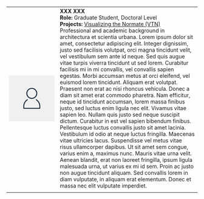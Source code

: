 
|                                                                                                                                                       |                                                                                                                                                                                                                                                                                                                                                                                                                                                                                                                                                                                                                                                                                                                                                                                                                                                                                                                                                                                                                                                                                                                                                                                                                                                                                                                                                                                                                                                                                       |
| :---------------------------------------------------------------------------------------------------------------------------------------------------: | ------------------------------------------------------------------------------------------------------------------------------------------------------------------------------------------------------------------------------------------------------------------------------------------------------------------------------------------------------------------------------------------------------------------------------------------------------------------------------------------------------------------------------------------------------------------------------------------------------------------------------------------------------------------------------------------------------------------------------------------------------------------------------------------------------------------------------------------------------------------------------------------------------------------------------------------------------------------------------------------------------------------------------------------------------------------------------------------------------------------------------------------------------------------------------------------------------------------------------------------------------------------------------------------------------------------------------------------------------------------------------------------------------------------------------------------------------------------------------------- |
| <img src="./assets/avatar-150x150.png" style="width:120px; max-width:none; height:auto; display:block; vertical-align:top;" alt="Alt text goes here"> | **XXX XXX**<br>**Role:** Graduate Student, Doctoral Level<br>**Projects:** [Visualizing the Normate (VTN)](https://example.com/vtn)<br>Professional and academic background in architectura et scientia urbana. Lorem ipsum dolor sit amet, consectetur adipiscing elit. Integer dignissim, justo sed facilisis volutpat, orci magna tincidunt velit, vel vestibulum sem ante id neque. Sed quis augue vitae turpis viverra tincidunt ut sed lorem. Curabitur facilisis mi in mi convallis, vel convallis sapien egestas. Morbi accumsan metus at orci eleifend, vel euismod lorem tincidunt. Aliquam erat volutpat.<br>Praesent non erat ac nisi rhoncus vehicula. Donec a diam sit amet erat commodo pharetra. Nam efficitur, neque id tincidunt accumsan, lorem massa finibus justo, sed luctus enim ligula nec elit. Vivamus vitae sapien leo. Nullam quis justo sed neque suscipit dictum. Curabitur in est vel sapien bibendum finibus. Pellentesque luctus convallis justo sit amet lacinia.<br>Vestibulum id odio at neque luctus fringilla. Maecenas vitae ultricies lacus. Suspendisse vel metus vitae risus ullamcorper dapibus. Ut sit amet sem congue, varius enim a, maximus nunc. Mauris vitae urna velit. Aenean blandit, erat non laoreet fringilla, ipsum ligula malesuada urna, ut varius ex mi id sem. Proin ac justo non augue tincidunt aliquam. Sed convallis lorem in diam vulputate, in aliquam erat elementum. Donec et massa nec elit vulputate imperdiet. |
|                                                                                                                                                       |                                                                                                                                                                                                                                                                                                                                                                                                                                                                                                                                                                                                                                                                                                                                                                                                                                                                                                                                                                                                                                                                                                                                                                                                                                                                                                                                                                                                                                                                                       |
